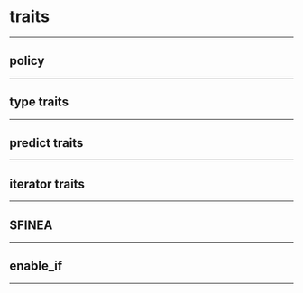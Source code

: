 # traits

---

## policy

---

## type traits

---

## predict traits

---

## iterator traits

---

## SFINEA

---

## enable_if

---
